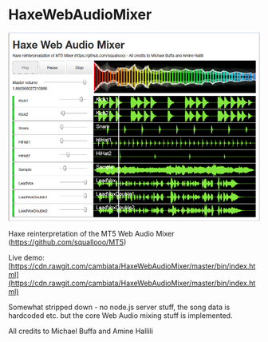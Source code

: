 HaxeWebAudioMixer
=================

![Mixer.hx](/screenshot.png?raw=true "Mixer.hx")

Haxe reinterpretation of the MT5 Web Audio Mixer (https://github.com/squallooo/MT5)

Live demo: [https://cdn.rawgit.com/cambiata/HaxeWebAudioMixer/master/bin/index.html](https://cdn.rawgit.com/cambiata/HaxeWebAudioMixer/master/bin/index.html)

Somewhat stripped down - no node.js server stuff, the song data is hardcoded etc. but the core Web Audio mixing stuff is implemented.

All credits to Michael Buffa and Amine Hallili
